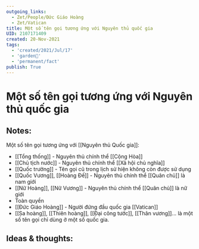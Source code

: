 ```yaml
---
outgoing_links:
  - Zet/People/Đức Giáo Hoàng
  - Zet/Vatican
title: Một số tên gọi tương ứng với Nguyên thủ quốc gia
UID: 2107171409
created: 20-Nov-2021
tags:
  - 'created/2021/Jul/17'
  - 'garden🏡'
  - 'permanent/fact'
publish: True
---
```

# Một số tên gọi tương ứng với Nguyên thủ quốc gia

## Notes:
Một số tên gọi tương ứng với [[Nguyên thủ Quốc gia]]:

- [[Tổng thống]] - Nguyên thủ chính thể [[Cộng Hòa]]
- [[Chủ tịch nước]] - Nguyên thủ chính thể [[Xã hội chủ nghĩa]]
- [[Quốc trưởng]] - Tên gọi cũ trong lịch sử hiện không còn được sử dụng
- [[Quốc Vương]], [[Hoàng Đế]] - Nguyên thủ chính thể [[Quân chủ]] là nam giới
- [[Nữ Hoàng]], [[Nữ Vương]] - Nguyên thủ chính thể [[Quân chủ]] là nữ giới
- Toàn quyền
- [[Đức Giáo Hoàng]] - Người đứng đầu quốc gia [[Vatican]]
- [[Sa hoàng]], [[Thiên hoàng]], [[Đại công tước]], [[Thân vương]]... là một số tên gọi chỉ dùng ở một số quốc gia.

## Ideas & thoughts:
